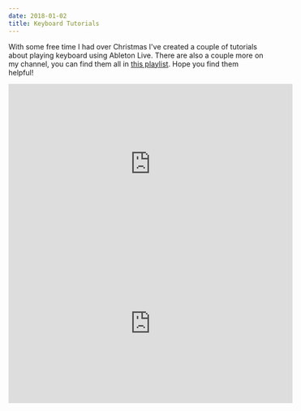 ```yaml
---
date: 2018-01-02
title: Keyboard Tutorials
---
```


<BlogPostHeader />

With some free time I had over Christmas I've created a couple of tutorials about playing keyboard using Ableton Live. There are also a couple more on my channel, you can find them all in <a href="https://www.youtube.com/playlist?list=PLhYvcekzvgEqyHnvDDR4nNzjLZZubdVaW">this playlist</a>. Hope you find them helpful!

<iframe src="https://www.youtube.com/embed/7nYgXVvY9Po" width="560" height="315" frameborder="0" allowfullscreen="allowfullscreen"></iframe>
<iframe src="https://www.youtube.com/embed/4niWhk4Xwx0" width="560" height="315" frameborder="0" allowfullscreen="allowfullscreen"></iframe>